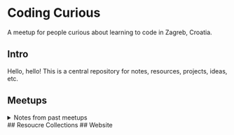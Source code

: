 # Coding Curious
A meetup for people curious about learning to code in Zagreb, Croatia. 
## Intro
Hello, hello! This is a central repository for notes, resources, projects, ideas, etc. 
## Meetups
<details>
  <summary>Notes from past meetups</summary>
  | Meetup                   | Date | Notes | 
| ------------------------------------------------------------------------------------ | ----------- | ------------- | -------------            |
| [Algorithms and Data Structures I](modules/level_4/algorithms_and_data_structures_i) | **CM1035**  | **Yes**       | `#cm1035-algos-data-i`   |
</details>
## Resoucre Collections
## Website

